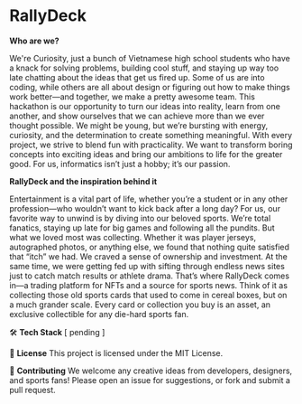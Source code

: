 # RallyDeck
**Who are we?**

We're Curiosity, just a bunch of Vietnamese high school students who have a knack for solving problems, building cool stuff, and staying up way too late chatting about the ideas that get us fired up. Some of us are into coding, while others are all about design or figuring out how to make things work better—and together, we make a pretty awesome team. This hackathon is our opportunity to turn our ideas into reality, learn from one another, and show ourselves that we can achieve more than we ever thought possible. We might be young, but we’re bursting with energy, curiosity, and the determination to create something meaningful. With every project, we strive to blend fun with practicality. We want to transform boring concepts into exciting ideas and bring our ambitions to life for the greater good. For us, informatics isn’t just a hobby; it’s our passion.

**RallyDeck and the inspiration behind it**

Entertainment is a vital part of life, whether you’re a student or in any other profession—who wouldn’t want to kick back after a long day? For us, our favorite way to unwind is by diving into our beloved sports. We’re total fanatics, staying up late for big games and following all the pundits. But what we loved most was collecting. Whether it was player jerseys, autographed photos, or anything else, we found that nothing quite satisfied that “itch” we had. We craved a sense of ownership and investment. At the same time, we were getting fed up with sifting through endless news sites just to catch match results or athlete drama. That’s where RallyDeck comes in—a trading platform for NFTs and a source for sports news. Think of it as collecting those old sports cards that used to come in cereal boxes, but on a much grander scale. Every card or collection you buy is an asset, an exclusive collectible for any die-hard sports fan.

🛠️ **Tech Stack**
[ pending ]

**📄** **License**
This project is licensed under the MIT License.

**🤝** **Contributing**
We welcome any creative ideas from developers, designers, and sports fans! Please open an issue for suggestions, or fork and submit a pull request.

